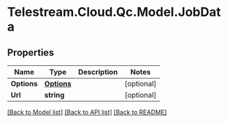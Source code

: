 # Telestream.Cloud.Qc.Model.JobData
## Properties

Name | Type | Description | Notes
------------ | ------------- | ------------- | -------------
**Options** | [**Options**](Options.md) |  | [optional] 
**Url** | **string** |  | [optional] 

[[Back to Model list]](../README.md#documentation-for-models) [[Back to API list]](../README.md#documentation-for-api-endpoints) [[Back to README]](../README.md)

